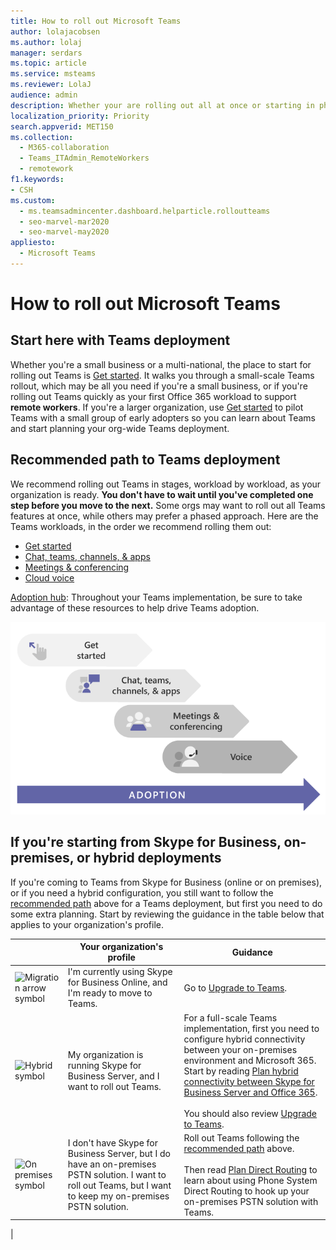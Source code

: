 ```yaml
---
title: How to roll out Microsoft Teams
author: lolajacobsen
ms.author: lolaj
manager: serdars
ms.topic: article
ms.service: msteams
ms.reviewer: LolaJ
audience: admin
description: Whether your are rolling out all at once or starting in phases, plot a course for a Microsoft Teams deployment in your organization.
localization_priority: Priority
search.appverid: MET150
ms.collection: 
  - M365-collaboration
  - Teams_ITAdmin_RemoteWorkers
  - remotework
f1.keywords:
- CSH
ms.custom: 
  - ms.teamsadmincenter.dashboard.helparticle.rolloutteams
  - seo-marvel-mar2020
  - seo-marvel-may2020
appliesto: 
  - Microsoft Teams
---
```


# How to roll out Microsoft Teams

## Start here with Teams deployment
Whether you're a small business or a multi-national, the place to start for rolling out Teams is [Get started](get-started-with-teams-quick-start.md). It walks you through a small-scale Teams rollout, which may be all you need if you're a small business, or if you're rolling out Teams quickly as your first Office 365 workload to support **remote workers**. If you're a larger organization, use [Get started](get-started-with-teams-quick-start.md) to pilot Teams with a small group of early adopters so you can learn about Teams and start planning your org-wide Teams deployment. 

## Recommended path to Teams deployment


We recommend rolling out Teams in stages, workload by workload, as your organization is ready. **You don't have to wait until you've completed one step before you move to the next.** Some orgs may want to roll out all Teams features at once, while others may prefer a phased approach. Here are the Teams workloads, in the order we recommend rolling them out:

- [Get started](get-started-with-teams-quick-start.md)
- [Chat, teams, channels, & apps](deploy-chat-teams-channels-microsoft-teams-landing-page.md)
- [Meetings & conferencing](deploy-meetings-microsoft-teams-landing-page.md)
- [Cloud voice](cloud-voice-landing-page.md)

[Adoption hub](adopt-microsoft-teams-landing-page.md): Throughout your Teams implementation, be sure to take advantage of these resources to help drive Teams adoption.

![Diagram illustrating Teams deployment pathways](media/how-to-roll-out-teams-image1.png)


## If you're starting from Skype for Business, on-premises, or hybrid deployments

If you're coming to Teams from Skype for Business (online or on premises), or if you need a hybrid configuration, you still want to follow the [recommended path](#recommended-path-to-teams) above for a Teams deployment, but first you need to do some extra planning. Start by reviewing the guidance in the table below that applies to your organization's profile.



|  |Your organization's profile|Guidance  |
|---------|---------|---------|
|<IMG src="https://docs.microsoft.com/office/media/icons/migration-teams.svg" alt="Migration arrow symbol" height="50" width="50">|I'm currently using Skype for Business Online, and I'm ready to move to Teams. |Go to [Upgrade to Teams](upgrade-start-here.md).        |
|<IMG SRC="https://docs.microsoft.com/office/media/icons/hybrid-teams.svg" alt="Hybrid symbol" height="50" width="50">|My organization is running Skype for Business Server, and I want to roll out Teams. |For a full-scale Teams implementation, first you need to configure hybrid connectivity between your on-premises environment and Microsoft 365. Start by reading [Plan hybrid connectivity between Skype for Business Server and Office 365](https://docs.microsoft.com/skypeforbusiness/hybrid/plan-hybrid-connectivity). <br><br>You should also review [Upgrade to Teams](upgrade-start-here.md).   |
|<IMG src="https://docs.microsoft.com/office/media/icons/on-premises-teams.svg" alt="On premises symbol" height="50" width="50">|I don't have Skype for Business Server, but I do have an on-premises PSTN solution. I want to roll out Teams, but I want to keep my on-premises PSTN solution. |Roll out Teams following  the [recommended path](#recommended-path-to-teams) above.<br><br>Then read [Plan Direct Routing](direct-routing-plan.md) to learn about using Phone System Direct Routing to hook up your on-premises PSTN solution with Teams.|
|



